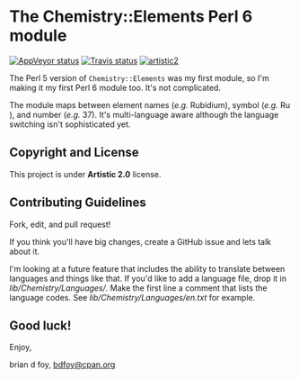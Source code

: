 # The Chemistry::Elements Perl 6 module

[![AppVeyor status](https://ci.appveyor.com/api/projects/status/m7fjcqjmoue0wssu/branch/master?svg=true)](https://ci.appveyor.com/project/briandfoy/perl6-chemistry-elements) [![Travis status](https://travis-ci.org/briandfoy/perl6-chemistry-elements.svg?branch=master)](https://travis-ci.org/briandfoy/perl6-chemistry-elements) [![artistic2](https://img.shields.io/badge/license-Artistic%202.0-blue.svg?style=flat)](https://opensource.org/licenses/Artistic-2.0)

The Perl 5 version of `Chemistry::Elements` was my first module, so
I'm making it my first Perl 6 module too. It's not complicated.

The module maps between element names (_e.g._ Rubidium), symbol
(_e.g._ Ru ), and number (_e.g._ 37). It's multi-language aware
although the language switching isn't sophisticated yet.

## Copyright and License

This project is under **Artistic 2.0** license.

## Contributing Guidelines

Fork, edit, and pull request!

If you think you'll have big changes, create a GitHub issue and lets talk
about it.

I'm looking at a future feature that includes the ability to translate
between languages and things like that. If you'd like to add a language
file, drop it in _lib/Chemistry/Languages/_. Make the first line a comment
that lists the language codes. See _lib/Chemistry/Languages/en.txt_ for
example.

## Good luck!

Enjoy,

brian d foy, bdfoy@cpan.org
